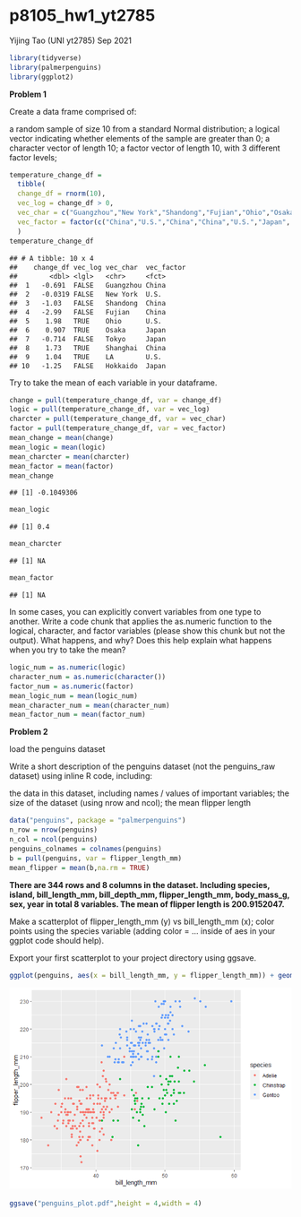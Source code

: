 p8105\_hw1\_yt2785
================
Yijing Tao (UNI yt2785)
Sep 2021

``` r
library(tidyverse)
library(palmerpenguins)
library(ggplot2)
```

**Problem 1**

Create a data frame comprised of:

a random sample of size 10 from a standard Normal distribution; a
logical vector indicating whether elements of the sample are greater
than 0; a character vector of length 10; a factor vector of length 10,
with 3 different factor levels;

``` r
temperature_change_df = 
  tibble(
  change_df = rnorm(10),
  vec_log = change_df > 0,
  vec_char = c("Guangzhou","New York","Shandong","Fujian","Ohio","Osaka", "Tokyo","Shanghai","LA","Hokkaido"),
  vec_factor = factor(c("China","U.S.","China","China","U.S.","Japan", "Japan","China","U.S.","Japan"))
  )
temperature_change_df
```

    ## # A tibble: 10 x 4
    ##    change_df vec_log vec_char  vec_factor
    ##        <dbl> <lgl>   <chr>     <fct>     
    ##  1   -0.691  FALSE   Guangzhou China     
    ##  2   -0.0319 FALSE   New York  U.S.      
    ##  3   -1.03   FALSE   Shandong  China     
    ##  4   -2.99   FALSE   Fujian    China     
    ##  5    1.98   TRUE    Ohio      U.S.      
    ##  6    0.907  TRUE    Osaka     Japan     
    ##  7   -0.714  FALSE   Tokyo     Japan     
    ##  8    1.73   TRUE    Shanghai  China     
    ##  9    1.04   TRUE    LA        U.S.      
    ## 10   -1.25   FALSE   Hokkaido  Japan

Try to take the mean of each variable in your dataframe.

``` r
change = pull(temperature_change_df, var = change_df)
logic = pull(temperature_change_df, var = vec_log)
charcter = pull(temperature_change_df, var = vec_char)
factor = pull(temperature_change_df, var = vec_factor)
mean_change = mean(change)
mean_logic = mean(logic)
mean_charcter = mean(charcter)
mean_factor = mean(factor)
mean_change
```

    ## [1] -0.1049306

``` r
mean_logic
```

    ## [1] 0.4

``` r
mean_charcter
```

    ## [1] NA

``` r
mean_factor
```

    ## [1] NA

In some cases, you can explicitly convert variables from one type to
another. Write a code chunk that applies the as.numeric function to the
logical, character, and factor variables (please show this chunk but not
the output). What happens, and why? Does this help explain what happens
when you try to take the mean?

``` r
logic_num = as.numeric(logic)
character_num = as.numeric(character())
factor_num = as.numeric(factor)
mean_logic_num = mean(logic_num)
mean_character_num = mean(character_num)
mean_factor_num = mean(factor_num)
```

**Problem 2**

load the penguins dataset

Write a short description of the penguins dataset (not the penguins\_raw
dataset) using inline R code, including:

the data in this dataset, including names / values of important
variables; the size of the dataset (using nrow and ncol); the mean
flipper length

``` r
data("penguins", package = "palmerpenguins")
n_row = nrow(penguins)
n_col = ncol(penguins)
penguins_colnames = colnames(penguins)
b = pull(penguins, var = flipper_length_mm)
mean_flipper = mean(b,na.rm = TRUE)
```

**There are 344 rows and 8 columns in the dataset. Including species,
island, bill\_length\_mm, bill\_depth\_mm, flipper\_length\_mm,
body\_mass\_g, sex, year in total 8 variables. The mean of flipper
length is 200.9152047.**

Make a scatterplot of flipper\_length\_mm (y) vs bill\_length\_mm (x);
color points using the species variable (adding color = … inside of aes
in your ggplot code should help).

Export your first scatterplot to your project directory using ggsave.

``` r
ggplot(penguins, aes(x = bill_length_mm, y = flipper_length_mm)) + geom_point(aes(color = species))
```

![](p8105_hw1_yt2785_files/figure-gfm/unnamed-chunk-6-1.png)<!-- -->

``` r
ggsave("penguins_plot.pdf",height = 4,width = 4)
```
